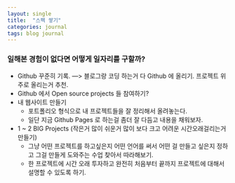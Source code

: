 ```yaml
---
layout: single
title:  "스펙 쌓기"
categories: journal
tags: blog journal 
---
```


### 일해본 경험이 없다면 어떻게 일자리를 구할까?

- Github 꾸준히 기록. —> 블로그랑 코딩 하는거 다 Github 에 올리기. 프로젝트 위주로 올리는거 추천.
- Github 에서 Open source projects 들 참여하기?
- 내 웹사이트 만들기
    - 포트폴리오 형식으로 내 프로젝트들을 잘 정리해서 올려놓는다.
    - 일단 지금 Github Pages 로 하는걸 좀더 잘 다듬고 내용을 채워보자.
- 1 ~ 2 BIG Projects  (작은거 많이 쉬운거 많이 보다 크고 어려운 시간오래걸리는거 만들기)
    - 그냥 어떤 프로젝트를 하고싶은지 어떤 언어를 써서 어떤 걸 만들고 싶은지 정하고 그걸 만들게 도와주는 수업 찾아서 따라해보기.
    - 한 프로젝트에 시간 오래 투자하고 완전히 처음부터 끝까지 프로젝트에 대해서 설명할 수 있도록 하기.
